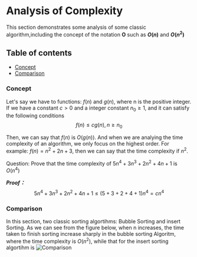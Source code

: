# Analysis of Complexity
This section demonstrates some analysis of some classic algorithm,including the concept of the notation **O** such as **$O(n)$** and  **$O(n^2)$**


  ## Table of contents
 - [Concept](#concept)
 - [Comparison](#comparison)



### Concept
Let's say we have to functions: $f(n)$ and $g(n)$, where n is the positive integer. If we have a constant $c> 0$ and a integer constant $n_0\ge  1$, and it can satisfy the following conditions $$ f(n) \le cg(n), n \ge n_0$$ 

Then, we can say that $f(n)$ is $O(g(n))$. And when we are analying the time complexity of an algorithm, we only focus on the highest order. For example: $f(n)=n^2+2n+3$, then we can say that the time complexity if $n^2$.

Question: Prove that the time complexity of $5n^4+3n^3+2n^2+4n+1$ is $O(n^4)$

***Proof：*** $$5n^4+3n^3+2n^2+4n+1\le (5+3+2+4+1)n^4=cn^4$$


### Comparison

In this section, two classic sorting algortihms: Bubble Sorting and insert Sorting.
As we can see from the figure below, when n increases, the time taken to finish sorting increase sharply in the bubble sorting Algoritm, where the time complexity is $O(n^2)$, while that for the insert sorting algortihm is 
![Comparison](/image/Comparison.png)